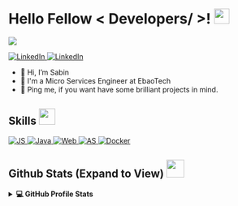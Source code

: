 <h1> Hello Fellow < Developers/ >! <img src = "https://raw.githubusercontent.com/MartinHeinz/MartinHeinz/master/wave.gif" width = 30px> </h1>
<p align='center'>
</p>

<p>
  <a href="https://github.com/DenverCoder1/readme-typing-svg"><img src="https://readme-typing-svg.herokuapp.com?&font=IBM+Plex+Sans&color=abcdef&size=20&lines=Welcome+to+my+GitHub+Profile!;I'm+a+MicroServices+Engineer;I'm+a+Software+engineer" /></a>
</p>

   <a href="https://www.linkedin.com/in/sabin-adhikari-37b95b18b" target="_blank">
    <img alt="LinkedIn" src="https://img.shields.io/badge/LinkedIn-0077B5?style=for-the-badge&logo=linkedin&logoColor=white">
  </a>   
   <a href="https://twitter.com/sabeenofficial" target="_blank">
    <img alt="LinkedIn" src="https://img.shields.io/twitter/follow/sabeenofficial?style=for-the-badge">
  </a>  
  
- 👋 Hi, I’m Sabin
- 💼 I'm a Micro Services Engineer at EbaoTech
- 💬 Ping me, if you want have some brilliant projects in mind.

<h2> Skills <img src = "https://media2.giphy.com/media/QssGEmpkyEOhBCb7e1/giphy.gif?cid=ecf05e47a0n3gi1bfqntqmob8g9aid1oyj2wr3ds3mg700bl&rid=giphy.gif" width = 32px> </h2>
    <a href="https://www.javascript.com/"><img alt="JS" src="https://img.shields.io/badge/Javascript-NodeJs%2C%20Angular%2C%20Vanilla-success?style=for-the-badge&logo=javacript">
  </a>
 <a href="https://www.java.com" target="_blank"> 
    <img alt="Java" src="https://img.shields.io/badge/Java-ED8B00?style=for-the-badge&logo=java&logoColor=white">
  </a>
  <a href="#"><img alt="Web" src="https://img.shields.io/badge/HTML%2BCSS-%3C%2F%3E-blueviolet?style=for-the-badge&logo=html&logoColor=white">
    </a>
    <a href="https://developer.android.com/studio">
      <img alt="AS" src="https://img.shields.io/badge/Android%20Studio-Apps-ff69b4?style=for-the-badge&logo=javacript">
    </a>
 <a href="https://www.docker.com/"><img alt="Docker" src="https://img.shields.io/badge/Docker-2CA5E0?style=for-the-badge&logo=docker&logoColor=white"></a> 
<h2> Github Stats (Expand to View) <img src = "https://i.pinimg.com/originals/65/c4/f4/65c4f452571be1261e9c623f7da488ac.gif" width = 35px> </h2>

<details> 
  <summary><b>💻 GitHub Profile Stats</b></summary>
  <br/>
	<p align="left">
<a href="https://github.com/Ashutosh00710/github-readme-activity-graph"><img alt="Sabin's Github Contributions" src="https://activity-graph.herokuapp.com/graph?username=sabin-adhikari&theme=react-dark"/></a>
	  </p>
  <p align="left">
    <a href="https://github.com/anuraghazra/github-readme-stats"><img alt="Sabin's Github Stats" src="https://github-readme-stats.vercel.app/api?username=sabin-adhikari&show_icons=true&count_private=true&theme=algolia" height="192px"/></a>	 
	      <a href="https://github.com/anuraghazra/github-readme-stats"><img alt="Sabin's Github Stats" src="https://github-readme-streak-stats.herokuapp.com/?user=sabin-adhikari&theme=tokyonight" height="192px"/></a>	 
	
<br/>



![Jokes Card](https://readme-jokes.vercel.app/api?theme=tokyonight)

----------------------------------------------------------------------
User: [Sabin-Adhikari](https://github.com/sabin-adhikari)


